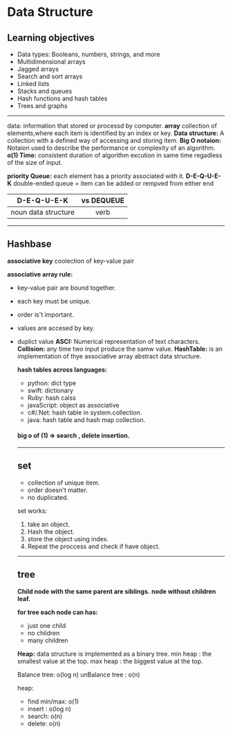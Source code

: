 # Data Structure
## Learning objectives
* Data types: Booleans, numbers, strings, and more
* Multidimensional arrays
* Jagged arrays
* Search and sort arrays
* Linked lists
* Stacks and queues
* Hash functions and hash tables
* Trees and graphs
 ------

data: information that stored or processd by computer.
**array** collection of elements,where each item is identified by an index or key.
**Data structure:**  A collection with a defined way of accessing and storing item.
**Big O notaion:** Notaion used to describe the performance or complexity of an algorithm.
**o(1) Time:** consistent duration of algorithm  excution in same time regadless of the size of input.

**priority Queue:** each element has a priority associated with it.
**D-E-Q-U-E-K** double-ended queue = item can be added or rempved from either end

| **D-E-Q-U-E-K**     | vs DEQUEUE |
| ------------------- | :--------: |
| noun data structure |    verb    |
---
## Hashbase
**associative key** coolection of key-value pair

**associative array rule:**
* key-value pair are bound together.
* each key must be unique.
* order is't important.
* values are accesed by key.
* duplict value
  **ASCI:** Numerical representation of text characters.
  **Collision:** any time two input produce the samw value.
  **HashTable:** is an implementation of thye associative array abstract data structure.

  **hash tables across languages:**
  * python: dict type
  * swift: dictionary
  * Ruby: hash calss
  * javaScript: object as associative
  * c#/.Net: hash table in system.collection.
  * java: hash table and hash map collection.


  #### big o of (1) => search , delete insertion.

  ---
  ## set
  - collection of unique item.
  - order doesn't matter.
  - no duplicated.

  set works:
  1. take an object.
  2. Hash the object.
  3. store the object using index.
  4. Repeat the proccess and check if have object.
   ---
   ## tree
   **Child node with the same parent are siblings.**
   **node without children leaf.**

   **for tree each node can has:**
   * just one child
   * no children
   * many children
  
  **Heap:** data structure is implemented as a binary tree.
  min heap : the smallest value at the top.
  max heap : the biggest value at the top.



  
  Balance tree: o(log n)
  unBalance tree : o(n)

  heap:
  * find min/max: o(1)
  * insert : o(log n)
  * search: o(n)
  * delete: o(n)


